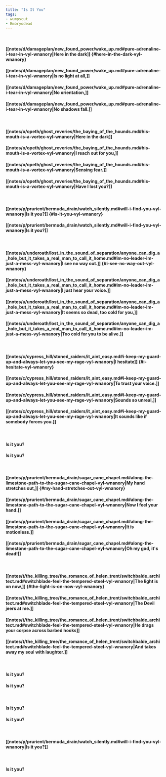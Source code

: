 ```yaml
---
title: "Is It You"
tags:
- wumpscut
- Embryodead
---
```

&nbsp;
#### [[notes/d/damageplan/new_found_power/wake_up.md#pure-adrenaline-i-tear-in-vyl-wnanory|Here in the dark]] {#here-in-the-dark-vyl-wnanory}
#### [[notes/d/damageplan/new_found_power/wake_up.md#pure-adrenaline-i-tear-in-vyl-wnanory|Is no light at all,]]
#### [[notes/d/damageplan/new_found_power/wake_up.md#pure-adrenaline-i-tear-in-vyl-wnanory|No orientation,]]
#### [[notes/d/damageplan/new_found_power/wake_up.md#pure-adrenaline-i-tear-in-vyl-wnanory|No shadows fall.]]
&nbsp;
#### [[notes/o/opeth/ghost_reveries/the_baying_of_the_hounds.md#his-mouth-is-a-vortex-vyl-wnanory|Here in the dark]]
#### [[notes/o/opeth/ghost_reveries/the_baying_of_the_hounds.md#his-mouth-is-a-vortex-vyl-wnanory|I reach out for you,]]
#### [[notes/o/opeth/ghost_reveries/the_baying_of_the_hounds.md#his-mouth-is-a-vortex-vyl-wnanory|Sensing fear.]]
#### [[notes/o/opeth/ghost_reveries/the_baying_of_the_hounds.md#his-mouth-is-a-vortex-vyl-wnanory|Have I lost you?]]
&nbsp;
#### [[notes/p/prurient/bermuda_drain/watch_silently.md#will-i-find-you-vyl-wnanory|Is it you?]] {#is-it-you-vyl-wnanory}
#### [[notes/p/prurient/bermuda_drain/watch_silently.md#will-i-find-you-vyl-wnanory|Is it you?]]
&nbsp;
#### [[notes/u/underoath/lost_in_the_sound_of_separation/anyone_can_dig_a_hole_but_it_takes_a_real_man_to_call_it_home.md#im-no-leader-im-just-a-mess-vyl-wnanory|I see no way out.]] {#i-see-no-way-out-vyl-wnanory}
#### [[notes/u/underoath/lost_in_the_sound_of_separation/anyone_can_dig_a_hole_but_it_takes_a_real_man_to_call_it_home.md#im-no-leader-im-just-a-mess-vyl-wnanory|I just hear your voice.]]
#### [[notes/u/underoath/lost_in_the_sound_of_separation/anyone_can_dig_a_hole_but_it_takes_a_real_man_to_call_it_home.md#im-no-leader-im-just-a-mess-vyl-wnanory|It seems so dead, too cold for you,]]
#### [[notes/u/underoath/lost_in_the_sound_of_separation/anyone_can_dig_a_hole_but_it_takes_a_real_man_to_call_it_home.md#im-no-leader-im-just-a-mess-vyl-wnanory|Too cold for you to be alive.]]
&nbsp;
#### [[notes/c/cypress_hill/stoned_raiders/it_aint_easy.md#i-keep-my-guard-up-and-always-let-you-see-my-rage-vyl-wnanory|I hesitate]] {#i-hesitate-vyl-wnanory}
#### [[notes/c/cypress_hill/stoned_raiders/it_aint_easy.md#i-keep-my-guard-up-and-always-let-you-see-my-rage-vyl-wnanory|To trust your voice.]]
#### [[notes/c/cypress_hill/stoned_raiders/it_aint_easy.md#i-keep-my-guard-up-and-always-let-you-see-my-rage-vyl-wnanory|Sounds so unreal,]]
#### [[notes/c/cypress_hill/stoned_raiders/it_aint_easy.md#i-keep-my-guard-up-and-always-let-you-see-my-rage-vyl-wnanory|It sounds like if somebody forces you.]]
&nbsp;
#### Is it you?
#### Is it you?
&nbsp;
#### [[notes/p/prurient/bermuda_drain/sugar_cane_chapel.md#along-the-limestone-path-to-the-sugar-cane-chapel-vyl-wnanory|My hand stretches out,]] {#my-hand-stretches-out-vyl-wnanory}
#### [[notes/p/prurient/bermuda_drain/sugar_cane_chapel.md#along-the-limestone-path-to-the-sugar-cane-chapel-vyl-wnanory|Now I feel your hand.]]
#### [[notes/p/prurient/bermuda_drain/sugar_cane_chapel.md#along-the-limestone-path-to-the-sugar-cane-chapel-vyl-wnanory|It is motionless.]]
#### [[notes/p/prurient/bermuda_drain/sugar_cane_chapel.md#along-the-limestone-path-to-the-sugar-cane-chapel-vyl-wnanory|Oh my god, it's dead!]]
&nbsp;
#### [[notes/t/the_killing_tree/the_romance_of_helen_trent/switchbalde_architect.md#switchblade-feel-the-tempered-steel-vyl-wnanory|The light is on now,]] {#the-light-is-on-now-vyl-wnanory}
#### [[notes/t/the_killing_tree/the_romance_of_helen_trent/switchbalde_architect.md#switchblade-feel-the-tempered-steel-vyl-wnanory|The Devil jeers at me.]]
#### [[notes/t/the_killing_tree/the_romance_of_helen_trent/switchbalde_architect.md#switchblade-feel-the-tempered-steel-vyl-wnanory|He drags your corpse across barbed hooks]]
#### [[notes/t/the_killing_tree/the_romance_of_helen_trent/switchbalde_architect.md#switchblade-feel-the-tempered-steel-vyl-wnanory|And takes away my soul with laughter.]]
&nbsp;
#### Is it you?
#### Is it you?
&nbsp;
#### Is it you?
#### Is it you?
&nbsp;
#### [[notes/p/prurient/bermuda_drain/watch_silently.md#will-i-find-you-vyl-wnanory|Is it you?]]
&nbsp;
#### Is it you?
